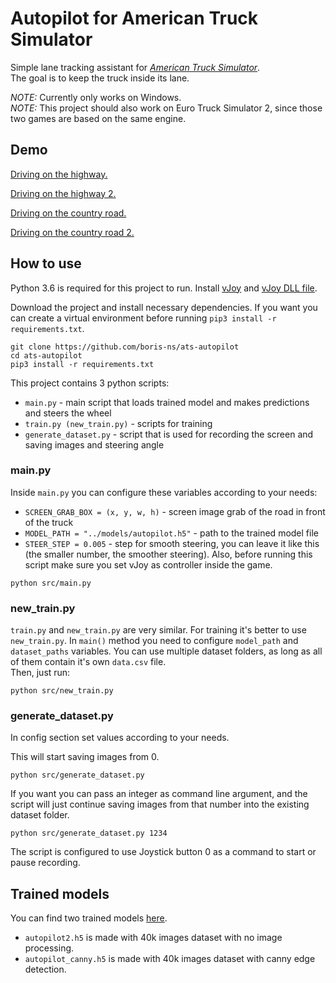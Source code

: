 # Autopilot for American Truck Simulator

Simple lane tracking assistant for [*American Truck Simulator*](https://americantrucksimulator.com/).  
The goal is to keep the truck inside its lane.

_NOTE:_ Currently only works on Windows.  
_NOTE:_ This project should also work on Euro Truck Simulator 2, since those two games are based on the same engine.

## Demo

[Driving on the highway.](https://www.youtube.com/watch?v=T43E-zY8eXM&feature=youtu.be)

[Driving on the highway 2.](https://www.youtube.com/watch?v=uimxQz_ED38&feature=youtu.be)

[Driving on the country road.](https://www.youtube.com/watch?v=BTYjUCX89eI&feature=youtu.be)

[Driving on the country road 2.](https://www.youtube.com/watch?v=2qf9IKp55QQ&feature=youtu.be)

## How to use

Python 3.6 is required for this project to run.
Install [vJoy](http://vjoystick.sourceforge.net/site/index.php/download-a-install/download) and [vJoy DLL file](https://www.dll-files.com/vjoy.dll.html).

Download the project and install necessary dependencies. If you want you can create a virtual 
environment before running ```pip3 install -r requirements.txt```.

```
git clone https://github.com/boris-ns/ats-autopilot
cd ats-autopilot
pip3 install -r requirements.txt
```

This project contains 3 python scripts: 
- ```main.py``` - main script that loads trained model and makes predictions and steers the wheel
- ```train.py (new_train.py)``` - scripts for training 
- ```generate_dataset.py``` - script that is used for recording the screen and saving images and steering angle

### main.py

Inside ```main.py``` you can configure these variables according to your needs:
- ```SCREEN_GRAB_BOX = (x, y, w, h)``` - screen image grab of the road in front of the truck
- ```MODEL_PATH = "../models/autopilot.h5"``` - path to the trained model file
- ```STEER_STEP = 0.005``` - step for smooth steering, you can leave it like this (the smaller number, the smoother steering).
Also, before running this script make sure you set vJoy as controller inside the game.  
```
python src/main.py
```

### new_train.py

```train.py``` and ```new_train.py``` are very similar. For training it's better to use 
```new_train.py```. In ```main()``` method you need to configure ```model_path``` and ```dataset_paths``` variables. You can use multiple dataset folders, as long as all of them contain it's own ```data.csv``` file.  
Then, just run:  
```
python src/new_train.py
```

### generate_dataset.py

In config section set values according to your needs. 

This will start saving images from 0.
```
python src/generate_dataset.py
```
If you want you can pass an integer as command line argument, and the script will just 
continue saving images from that number into the existing dataset folder.
```
python src/generate_dataset.py 1234
```

The script is configured to use Joystick button 0 as a command to start or pause recording.

## Trained models

You can find two trained models [here](https://drive.google.com/open?id=1tjCDPcJwzq5sHgOkz-q3fp-0RRqaCUZI).  
- ```autopilot2.h5``` is made with 40k images dataset with no image processing.
- ```autopilot_canny.h5``` is made with 40k images dataset with canny edge detection.
